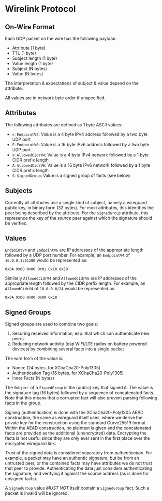 # Wirelink Protocol

## On-Wire Format

Each UDP packet on the wire has the following payload:

* Attribute (1 byte)
* TTL (1 byte)
* Subject length (1 byte)
* Value length (1 byte)
* Subject (N bytes)
* Value (N bytes)

The interpretation & expectations of subject & value depend on the attribute.

All values are in network byte order if unspecified.

## Attributes

The following attributes are defined as 1 byte ASCII values:

* `e`: `EndpointV4`: Value is a 4 byte IPv4 address followed by a two byte UDP
  port
* `E`: `EndpointV6`: Value is a 16 byte IPv6 address followed by a two byte UDP
  port
* `a`: `AllowedCidrV4`: Value is a 4 byte IPv4 network followed by a 1 byte
  CIDR prefix length
* `A`: `AllowedCidrV6`: Value is a 16 byte IPv6 network followed by a 1 byte
  CIDR prefix length
* `S`: `SignedGroup`: Value is a signed group of facts (see below)

## Subjects

Currently all attributes use a single kind of subject, namely a wireguard
public key, in binary form (32 bytes). For most attributes, this identifies the
peer being described by the attribute. For the `SignedGroup` attribute, this
represence the key of the _source_ peer against which the signature should be
verified.

## Values

`EndpointV4` and `EndpointV6` are IP addresses of the appropriate length
followed by a UDP port number. For example, an `EndpointV4` of `10.0.0.1:51280`
would be represented as:

    0x0A 0x00 0x00 0x01 0xC8 0x50

Similarly `AllowedCidrV4` and `AllowedCidrV6` are IP addresses of the
appropriate length followed by the CIDR prefix length. For example, an
`AllowedCidrV4` of `10.0.0.0/24` would be represented as:

    0x0A 0x00 0x00 0x00 0x18

## Signed Groups

Signed groups are used to combine two goals:

1. Securing received information, esp. that which can authenticate new peers
2. Reducing network activity (esp WiFi/LTE radios on battery powered devices)
   by combining several facts into a single packet

The wire form of the value is:

* Nonce (24 bytes, for XChaCha20-Poly1305)
* Authentication Tag (16 bytes, for XChaCha20-Poly1305)
* Inner Facts (N bytes)

The `Subject` of a `SignedGroup` is the (public) key that signed it. The value
is the signature tag (16 bytes) followed by a sequence of concatenated facts.
Note that this means that a corrupted fact will also prevent parsing following
facts in the group.

Signing (authentication) is done with the XChaCha20-Poly1305 AEAD construction,
the same as wireguard itself uses, where we derive the private key for the
construction using the standard Curve25519 format. Within the AEAD
construction, no plaintext is given and the concatenated facts are provided as
the additional (unencrypted) data. Encrypting the facts is not useful since
they are only ever sent in the first place over the encrypted wireguard link.

_Trust_ of the signed data is considered separately from _authentication_. For
example, a packet may have an authentic signature, but be from an untrusted
peer, or the contained facts may have attributes we do not trust that peer to
provide. Authenticating the data just considers authenticating the signature,
and verifying it against the source address (as is done for unsigned facts).

A `SignedGroup` value _MUST NOT_ itself contain a `SignedGroup` fact. Such a
packet is invalid will be ignored.
